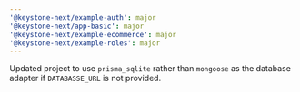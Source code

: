 ```yaml
---
'@keystone-next/example-auth': major
'@keystone-next/app-basic': major
'@keystone-next/example-ecommerce': major
'@keystone-next/example-roles': major
---
```


Updated project to use `prisma_sqlite` rather than `mongoose` as the database adapter if `DATABASSE_URL` is not provided.
